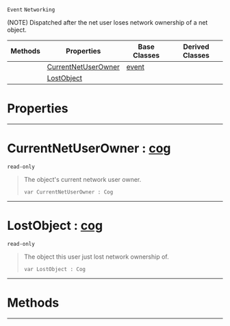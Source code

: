  `Event` `Networking`



(NOTE) Dispatched after the net user loses network ownership of a net object.

|Methods|Properties|Base Classes|Derived Classes|
|---|---|---|---|
| |[ CurrentNetUserOwner](https://github.com/PlasmaEngine/PlasmaDocs/tree/master/docs/C%2B%2B/code_reference/class_reference/netuserlostobjectownership.markdown#currentnetuserowner-plasma)|[event](https://github.com/PlasmaEngine/PlasmaDocs/tree/master/docs/C%2B%2B/code_reference/class_reference/event.markdown)| |
| |[ LostObject](https://github.com/PlasmaEngine/PlasmaDocs/tree/master/docs/C%2B%2B/code_reference/class_reference/netuserlostobjectownership.markdown#lostobject-plasma-engine-d)| | |


 #  Properties


---  
 #  CurrentNetUserOwner : [cog](https://github.com/PlasmaEngine/PlasmaDocs/tree/master/docs/C%2B%2B/code_reference/class_reference/cog.markdown)

 `read-only`

> The object's current network user owner.
> ``` lang=cpp, name=Lightning
> var CurrentNetUserOwner : Cog


---  
 #  LostObject : [cog](https://github.com/PlasmaEngine/PlasmaDocs/tree/master/docs/C%2B%2B/code_reference/class_reference/cog.markdown)

 `read-only`

> The object this user just lost network ownership of.
> ``` lang=cpp, name=Lightning
> var LostObject : Cog


---  
 #  Methods


---  
 

 